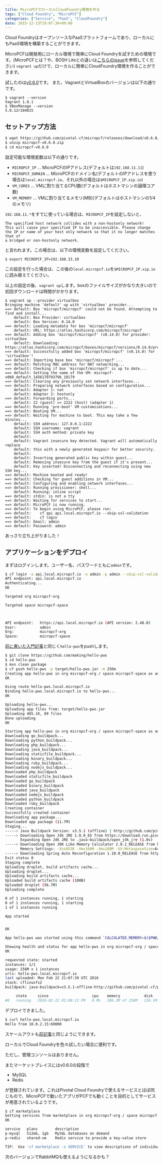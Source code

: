```yaml
---
title: MicroPCFでローカルCloudFoundry環境を作る
tags: ["Cloud Foundry", "MicroPCF"]
categories: ["Service", "PaaS", "CloudFoundry"]
date: 2015-12-13T19:07:30+09:00
---
```


Cloud FoundryはオープンソースなPaaSプラットフォームであり、ローカルにもPaaS環境を構築することができます。


MicroPCFは開発用にローカル環境で簡単にCloud Foundryを試すための環境です。(MicroPCFとは？や、BOSH Liteとの違いは[こちらのissue](https://github.com/pivotal-cf/micropcf/issues/12)を参照してください)
`vagrant up`だけで、ローカルに簡単にCloudFoundry環境を作ることができます。

試したのは[v0.6.0](https://github.com/pivotal-cf/micropcf/releases/tag/v0.6.0)です。
また、VagrantとVirtualBoxのバージョンは以下の通りです。

``` console
$ vagrant --version
Vagrant 1.8.1
$ VBoxManage --version
5.0.12r104815
```

## セットアップ方法

``` bash
$ wget https://github.com/pivotal-cf/micropcf/releases/download/v0.6.0/micropcf-v0.6.0.zip
$ unzip micropcf-v0.6.0.zip
$ cd micropcf-v0.6.0
```

設定可能な環境変数は以下の通りです。

* `MICROPCF_IP` ... MicroPCFのIPアドレス(デフォルトは`192.168.11.11`)
* `MICROPCF_DOMAIN` ... MicroPCFのドメイン名(デフォルトのIPアドレスを使う場合は`local.micropcf.io`、それ以外の場合は`$MICROPCF_IP.xip.io`)
* `VM_CORES` ... VMに割り当てるCPU数(デフォルトはホストマシンの論理コア数)
* `VM_MEMORY` ... VMに割り当てるメモリ(MB)(デフォルトはホストマシンの1/4のメモリ)

`192.168.11.*`をすでに使っている場合は、`MICROPCF_IP`を設定しないと、

``` console
The specified host network collides with a non-hostonly network!
This will cause your specified IP to be inaccessible. Please change
the IP or name of your host only network so that it no longer matches that of
a bridged or non-hostonly network.
```

と言われます。この場合は、以下の環境変数を設定してください。

``` console
$ export MICROPCF_IP=192.168.33.10
```

この設定を行った場合は、この後の`local.micropcf.io`を`$MICROPCF_IP.xip.io`に読み替えてください。

以上の設定の後、`vagrant up`します。boxのファイルサイズがかなり大きいので初回ダウンロードは時間がかかります。

``` console
$ vagrant up --provider virtualbox
Bringing machine 'default' up with 'virtualbox' provider...
==> default: Box 'micropcf/micropcf' could not be found. Attempting to find and install...
    default: Box Provider: virtualbox
    default: Box Version: 0.14.0
==> default: Loading metadata for box 'micropcf/micropcf'
    default: URL: https://atlas.hashicorp.com/micropcf/micropcf
==> default: Adding box 'micropcf/micropcf' (v0.14.0) for provider: virtualbox
    default: Downloading: https://atlas.hashicorp.com/micropcf/boxes/micropcf/versions/0.14.0/providers/virtualbox.box
==> default: Successfully added box 'micropcf/micropcf' (v0.14.0) for 'virtualbox'!
==> default: Importing base box 'micropcf/micropcf'...
==> default: Matching MAC address for NAT networking...
==> default: Checking if box 'micropcf/micropcf' is up to date...
==> default: Setting the name of the VM: micropcf-v060_default_1456170793796_10179
==> default: Clearing any previously set network interfaces...
==> default: Preparing network interfaces based on configuration...
    default: Adapter 1: nat
    default: Adapter 2: hostonly
==> default: Forwarding ports...
    default: 22 (guest) => 2222 (host) (adapter 1)
==> default: Running 'pre-boot' VM customizations...
==> default: Booting VM...
==> default: Waiting for machine to boot. This may take a few minutes...
    default: SSH address: 127.0.0.1:2222
    default: SSH username: vagrant
    default: SSH auth method: private key
    default: 
    default: Vagrant insecure key detected. Vagrant will automatically replace
    default: this with a newly generated keypair for better security.
    default: 
    default: Inserting generated public key within guest...
    default: Removing insecure key from the guest if it's present...
    default: Key inserted! Disconnecting and reconnecting using new SSH key...
==> default: Machine booted and ready!
==> default: Checking for guest additions in VM...
==> default: Configuring and enabling network interfaces...
==> default: Running provisioner: shell...
    default: Running: inline script
==> default: stdin: is not a tty
==> default: Waiting for services to start...
==> default: MicroPCF is now running.
==> default: To begin using MicroPCF, please run:
==> default: 	cf api api.local.micropcf.io --skip-ssl-validation
==> default: 	cf login
==> default: Email: admin
==> default: Password: admin
```

あっさり立ち上がりました！

## アプリケーションをデプロイ

まずはログインします。ユーザー名、パスワードともに`admin`です。

``` bash
$ cf login -a api.local.micropcf.io -u admin -p admin --skip-ssl-validation
API endpoint: api.local.micropcf.io
Authenticating...
OK

Targeted org micropcf-org

Targeted space micropcf-space


                   
API endpoint:   https://api.local.micropcf.io (API version: 2.48.0)   
User:           admin   
Org:            micropcf-org   
Space:          micropcf-space 
```

[前に書いた入門記事](https://blog.ik.am/entries/359)と同じく`hello-pws`をpushします。

``` bash
$ git clone https://github.com/making/hello-pws
$ cd hello-pws
$ mvn clean package
$ cf push hello-pws -p target/hello-pws.jar -m 256m
Creating app hello-pws in org micropcf-org / space micropcf-space as admin...
OK

Using route hello-pws.local.micropcf.io
Binding hello-pws.local.micropcf.io to hello-pws...
OK

Uploading hello-pws...
Uploading app files from: target/hello-pws.jar
Uploading 485.1K, 89 files
Done uploading               
OK

Starting app hello-pws in org micropcf-org / space micropcf-space as admin...
Downloading go_buildpack...
Downloading python_buildpack...
Downloading php_buildpack...
Downloading java_buildpack...
Downloading staticfile_buildpack...
Downloading binary_buildpack...
Downloading ruby_buildpack...
Downloading nodejs_buildpack...
Downloaded php_buildpack
Downloaded staticfile_buildpack
Downloaded go_buildpack
Downloaded binary_buildpack
Downloaded java_buildpack
Downloaded nodejs_buildpack
Downloaded python_buildpack
Downloaded ruby_buildpack
Creating container
Successfully created container
Downloading app package...
Downloaded app package (11.7M)
Staging...
-----> Java Buildpack Version: v3.5.1 (offline) | http://github.com/pivotal-cf/pcf-java-buildpack.git#d6c19f8
-----> Downloading Open Jdk JRE 1.8.0_65 from https://download.run.pivotal.io/openjdk/trusty/x86_64/openjdk-1.8.0_65.tar.gz (found in cache)
       Expanding Open Jdk JRE to .java-buildpack/open_jdk_jre (1.0s)
-----> Downloading Open JDK Like Memory Calculator 2.0.1_RELEASE from https://download.run.pivotal.io/memory-calculator/trusty/x86_64/memory-calculator-2.0.1_RELEASE.tar.gz (found in cache)
       Memory Settings: -Xss853K -Xmx160M -Xms160M -XX:MetaspaceSize=64M -XX:MaxMetaspaceSize=64M
-----> Downloading Spring Auto Reconfiguration 1.10.0_RELEASE from https://download.run.pivotal.io/auto-reconfiguration/auto-reconfiguration-1.10.0_RELEASE.jar (found in cache)
Exit status 0
Staging complete
Uploading droplet, build artifacts cache...
Uploading droplet...
Uploading build artifacts cache...
Uploaded build artifacts cache (108B)
Uploaded droplet (56.7M)
Uploading complete

0 of 1 instances running, 1 starting
0 of 1 instances running, 1 starting
1 of 1 instances running

App started


OK

App hello-pws was started using this command `CALCULATED_MEMORY=$($PWD/.java-buildpack/open_jdk_jre/bin/java-buildpack-memory-calculator-2.0.1_RELEASE -memorySizes=metaspace:64m.. -memoryWeights=heap:75,metaspace:10,native:10,stack:5 -memoryInitials=heap:100%,metaspace:100% -totMemory=$MEMORY_LIMIT) && JAVA_OPTS="-Djava.io.tmpdir=$TMPDIR -XX:OnOutOfMemoryError=$PWD/.java-buildpack/open_jdk_jre/bin/killjava.sh $CALCULATED_MEMORY" && SERVER_PORT=$PORT eval exec $PWD/.java-buildpack/open_jdk_jre/bin/java $JAVA_OPTS -cp $PWD/.:$PWD/.java-buildpack/spring_auto_reconfiguration/spring_auto_reconfiguration-1.10.0_RELEASE.jar org.springframework.boot.loader.JarLauncher`

Showing health and status for app hello-pws in org micropcf-org / space micropcf-space as admin...
OK

requested state: started
instances: 1/1
usage: 256M x 1 instances
urls: hello-pws.local.micropcf.io
last uploaded: Mon Feb 22 21:07:39 UTC 2016
stack: cflinuxfs2
buildpack: java-buildpack=v3.5.1-offline-http://github.com/pivotal-cf/pcf-java-buildpack.git#d6c19f8 java-main open-jdk-like-jre=1.8.0_65 open-jdk-like-memory-calculator=2.0.1_RELEASE spring-auto-reconfiguration=1.10.0_RELEASE

     state     since                    cpu    memory           disk           details   
#0   running   2016-02-22 01:08:13 PM   0.0%   206.3M of 256M   136.1M of 1G
```

デプロイできました。

``` bash
$ curl hello-pws.local.micropcf.io 
Hello from 10.0.2.15:60000
```

スケールアウトも[前記事](https://blog.ik.am/entries/359)と同じようにできます。

ローカルでCloud Foundryを色々試したい場合に便利です。

ただし、管理コンソールはありません。

またマーケットプレイスにはv0.6.0の段階で

* MySQL
* Redis

が登録されています。これはPivotal Cloud Foundryで使えるサービスとほぼ同じもので、MicroPCFで動いたアプリがPCFでも動くことを目的としてサービスが用意されているようです。

``` bash
$ cf marketplace
Getting services from marketplace in org micropcf-org / space micropcf-space as admin...
OK

service   plans        description   
p-mysql   512mb, 1gb   MySQL databases on demand   
p-redis   shared-vm    Redis service to provide a key-value store   

TIP:  Use 'cf marketplace -s SERVICE' to view descriptions of individual plans of a given service.
```

次のバージョンでRabbitMQも使えるようになるかも？
